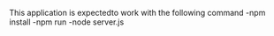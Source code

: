 This application is expectedto work with the following command
    -npm install
    -npm run
    -node server.js